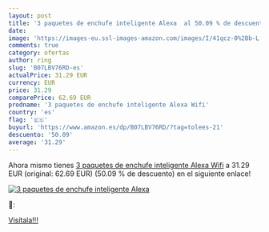 ```yaml
---
layout: post
title: '3 paquetes de enchufe inteligente Alexa  al 50.09 % de descuento'
date: 
image: 'https://images-eu.ssl-images-amazon.com/images/I/41qcz-0%2Bb-L._SL200_.jpg'
comments: true
category: ofertas
author: ring
slug: 'B07LBV76RD-es'
actualPrice: 31.29 EUR
currency: EUR
price: 31.29
comparePrice: 62.69 EUR
prodname: '3 paquetes de enchufe inteligente Alexa Wifi'
country: 'es'
flag: '🇪🇸'
buyurl: 'https://www.amazon.es/dp/B07LBV76RD/?tag=tolees-21'
descuento: '50.09'
average: '31.29'
---
```


Ahora mismo tienes [3 paquetes de enchufe inteligente Alexa Wifi](https://www.amazon.es/dp/B07LBV76RD/?tag=tolees-21) a 31.29 EUR (original: 62.69 EUR) (50.09 %  de descuento) en el siguiente enlace!

[![3 paquetes de enchufe inteligente Alexa ](https://images-eu.ssl-images-amazon.com/images/I/41qcz-0%2Bb-L._SL200_.jpg)](https://www.amazon.es/dp/B07LBV76RD/?tag=tolees-21)

🔎:


[Visítala!!!](https://www.amazon.es/dp/B07LBV76RD/?tag=tolees-21)
